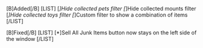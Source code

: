 [B]Added[/B]
[LIST]
[*]Hide collected pets filter
[*]Hide collected mounts filter
[*]Hide collected toys filter
[*]Custom filter to show a combination of items
[/LIST]

[B]Fixed[/B]
[LIST]
[*]Sell All Junk Items button now stays on the left side of the window
[/LIST]